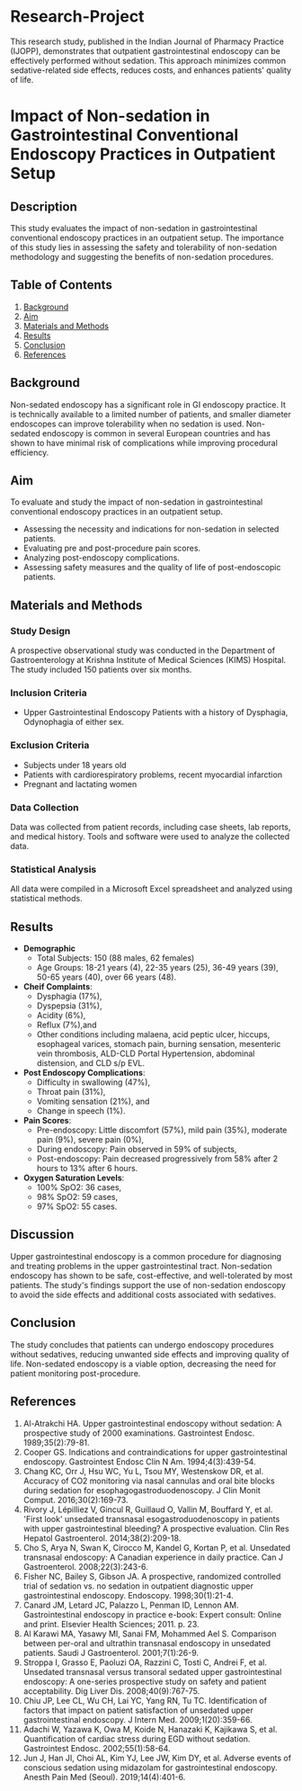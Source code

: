 # Research-Project
This research study, published in the Indian Journal of Pharmacy Practice (IJOPP), demonstrates that outpatient gastrointestinal endoscopy can be effectively performed without sedation. This approach minimizes common sedative-related side effects, reduces costs, and enhances patients' quality of life.
# Impact of Non-sedation in Gastrointestinal Conventional Endoscopy Practices in Outpatient Setup

## Description

This study evaluates the impact of non-sedation in gastrointestinal conventional endoscopy practices in an outpatient setup. The importance of this study lies in assessing the safety and tolerability of non-sedation methodology and suggesting the benefits of non-sedation procedures.

## Table of Contents

1. [Background](#background)
2. [Aim](#aim)
3. [Materials and Methods](#materials-and-methods)
4. [Results](#results)
5. [Conclusion](#conclusion)
6. [References](#references)

## Background

Non-sedated endoscopy has a significant role in GI endoscopy practice. It is technically available to a limited number of patients, and smaller diameter endoscopes can improve tolerability when no sedation is used. Non-sedated endoscopy is common in several European countries and has shown to have minimal risk of complications while improving procedural efficiency.

## Aim

To evaluate and study the impact of non-sedation in gastrointestinal conventional endoscopy practices in an outpatient setup.
- Assessing the necessity and indications for non-sedation in selected patients.
- Evaluating pre and post-procedure pain scores.
- Analyzing post-endoscopy complications.
- Assessing safety measures and the quality of life of post-endoscopic patients.

## Materials and Methods

### Study Design

A prospective observational study was conducted in the Department of Gastroenterology at Krishna Institute of Medical Sciences (KIMS) Hospital. The study included 150 patients over six months.

### Inclusion Criteria

- Upper Gastrointestinal Endoscopy Patients with a history of Dysphagia, Odynophagia of either sex.

### Exclusion Criteria

- Subjects under 18 years old
- Patients with cardiorespiratory problems, recent myocardial infarction
- Pregnant and lactating women

### Data Collection

Data was collected from patient records, including case sheets, lab reports, and medical history. Tools and software were used to analyze the collected data.

### Statistical Analysis

All data were compiled in a Microsoft Excel spreadsheet and analyzed using statistical methods.

## Results

- **Demographic**
  - Total Subjects: 150 (88 males, 62 females)
  - Age Groups: 18-21 years (4), 22-35 years (25), 36-49 years (39), 50-65 years (40), over 66 
    years (48). 
- **Cheif Complaints**:
  - Dysphagia (17%),
  - Dyspepsia (31%),
  - Acidity (6%),
  - Reflux (7%),and
  - Other conditions including malaena, acid peptic ulcer, hiccups, esophageal varices, 
    stomach pain, burning sensation, mesenteric vein thrombosis, ALD-CLD Portal Hypertension, 
    abdominal distension, and CLD s/p EVL.
- **Post Endoscopy Complications**:
  - Difficulty in swallowing (47%),
  - Throat pain (31%),
  - Vomiting sensation (21%), and
  - Change in speech (1%).
- **Pain Scores**:
  - Pre-endoscopy: Little discomfort (57%), mild pain (35%), moderate pain (9%), severe pain 
    (0%),
  - During endoscopy: Pain observed in 59% of subjects,
  - Post-endoscopy: Pain decreased progressively from 58% after 2 hours to 13% after 6 hours.
- **Oxygen Saturation Levels**:
  -  100% SpO2: 36 cases,
  -  98% SpO2: 59 cases,
  -  97% SpO2: 55 cases.
## Discussion

Upper gastrointestinal endoscopy is a common procedure for diagnosing and treating problems in the upper gastrointestinal tract. Non-sedation endoscopy has shown to be safe, cost-effective, and well-tolerated by most patients. The study's findings support the use of non-sedation endoscopy to avoid the side effects and additional costs associated with sedatives.

## Conclusion
The study concludes that patients can undergo endoscopy procedures without sedatives, reducing unwanted side effects and improving quality of life. Non-sedated endoscopy is a viable option, decreasing the need for patient monitoring post-procedure.
## References

1. Al-Atrakchi HA. Upper gastrointestinal endoscopy without sedation: A prospective study of 2000 examinations. Gastrointest Endosc. 1989;35(2):79-81.
2. Cooper GS. Indications and contraindications for upper gastrointestinal endoscopy. Gastrointest Endosc Clin N Am. 1994;4(3):439-54.
3. Chang KC, Orr J, Hsu WC, Yu L, Tsou MY, Westenskow DR, et al. Accuracy of CO2 monitoring via nasal cannulas and oral bite blocks during sedation for esophagogastroduodenoscopy. J Clin Monit Comput. 2016;30(2):169-73.
4. Rivory J, Lépilliez V, Gincul R, Guillaud O, Vallin M, Bouffard Y, et al. 'First look' unsedated transnasal esogastroduodenoscopy in patients with upper gastrointestinal bleeding? A prospective evaluation. Clin Res Hepatol Gastroenterol. 2014;38(2):209-18.
5. Cho S, Arya N, Swan K, Cirocco M, Kandel G, Kortan P, et al. Unsedated transnasal endoscopy: A Canadian experience in daily practice. Can J Gastroenterol. 2008;22(3):243-6.
6. Fisher NC, Bailey S, Gibson JA. A prospective, randomized controlled trial of sedation vs. no sedation in outpatient diagnostic upper gastrointestinal endoscopy. Endoscopy. 1998;30(1):21-4.
7. Canard JM, Letard JC, Palazzo L, Penman ID, Lennon AM. Gastrointestinal endoscopy in practice e-book: Expert consult: Online and print. Elsevier Health Sciences; 2011. p. 23.
8. Al Karawi MA, Yasawy MI, Sanai FM, Mohammed Ael S. Comparison between per-oral and ultrathin transnasal endoscopy in unsedated patients. Saudi J Gastroenterol. 2001;7(1):26-9.
9. Stroppa I, Grasso E, Paoluzi OA, Razzini C, Tosti C, Andrei F, et al. Unsedated transnasal versus transoral sedated upper gastrointestinal endoscopy: A one-series prospective study on safety and patient acceptability. Dig Liver Dis. 2008;40(9):767-75.
10. Chiu JP, Lee CL, Wu CH, Lai YC, Yang RN, Tu TC. Identification of factors that impact on patient satisfaction of unsedated upper gastrointestinal endoscopy. J Intern Med. 2009;1(20):359-66.
11. Adachi W, Yazawa K, Owa M, Koide N, Hanazaki K, Kajikawa S, et al. Quantification of cardiac stress during EGD without sedation. Gastrointest Endosc. 2002;55(1):58-64.
12. Jun J, Han JI, Choi AL, Kim YJ, Lee JW, Kim DY, et al. Adverse events of conscious sedation using midazolam for gastrointestinal endoscopy. Anesth Pain Med (Seoul). 2019;14(4):401-6.





